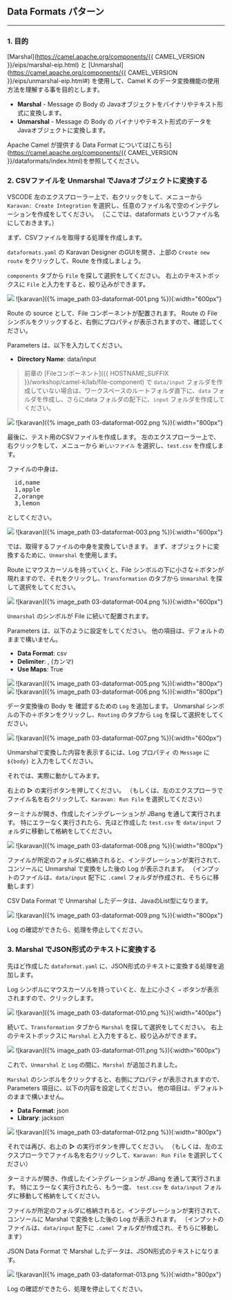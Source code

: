 ## Data Formats パターン
---

### 1. 目的

[Marshal](https://camel.apache.org/components/{{ CAMEL_VERSION }}/eips/marshal-eip.html) と [Unmarshal](https://camel.apache.org/components/{{ CAMEL_VERSION }}/eips/unmarshal-eip.html#) を使用して、Camel K のデータ変換機能の使用方法を理解する事を目的とします。

* **Marshal** - Message の Body の Javaオブジェクトをバイナリやテキスト形式に変換します。
* **Unmarshal** - Message の Body の バイナリやテキスト形式のデータをJavaオブジェクトに変換します。

Apache Camel が提供する Data Format については[こちら](https://camel.apache.org/components/{{ CAMEL_VERSION }}/dataformats/index.html)を参照してください。

### 2. CSVファイルを Unmarshal でJavaオブジェクトに変換する

VSCODE 左のエクスプローラー上で、右クリックをして、メニューから `Karavan: Create Integration` を選択し、任意のファイル名で空のインテグレーションを作成をしてください。
（ここでは、dataformats というファイル名にしておきます。）

まず、CSVファイルを取得する処理を作成します。

`dataformats.yaml` の Karavan Designer のGUIを開き、上部の `Create new route` をクリックして、Route を作成しましょう。

`components` タブから `File` を探して選択をしてください。
右上のテキストボックスに `File` と入力をすると、絞り込みができます。

![](images/03-dataformat-001.png)
![karavan]({% image_path 03-dataformat-001.png %}){:width="600px"}

Route の source として、File コンポーネントが配置されます。
Route の File シンボルをクリックすると、右側にプロパティが表示されますので、確認してください。

Parameters は、以下を入力してください。

* **Directory Name**: data/input

> 前章の [Fileコンポーネント]({{ HOSTNAME_SUFFIX }}/workshop/camel-k/lab/file-component) で `data/input` フォルダを作成していない場合は、ワークスペースのルートフォルダ直下に、`data` フォルダを作成し、さらにdata フォルダの配下に、`input` フォルダを作成してください。

![](images/03-dataformat-002.png)
![karavan]({% image_path 03-dataformat-002.png %}){:width="800px"}

最後に、テスト用のCSVファイルを作成します。
左のエクスプローラー上で、右クリックをして、メニューから `新しいファイル` を選択し、`test.csv` を作成します。

ファイルの中身は、

<pre>
  id,name
  1,apple
  2,orange
  3,lemon
</pre>

としてください。

![](images/03-dataformat-003.png)
![karavan]({% image_path 03-dataformat-003.png %}){:width="600px"}

では、取得するファイルの中身を変換していきます。
まず、オブジェクトに変換するために、`Unmarshal` を使用します。

Route にマウスカーソルを持っていくと、File シンボルの下に小さな＋ボタンが現れますので、それをクリックし、`Transformation` のタブから `Unmarshal` を探して選択をしてください。

![](images/03-dataformat-004.png)
![karavan]({% image_path 03-dataformat-004.png %}){:width="600px"}

`Unmarshal` のシンボルが File に続いて配置されます。

Parameters は、以下のように設定をしてください。
他の項目は、デフォルトのままで構いません。

* **Data Format**: csv
* **Delimiter**: , (カンマ)
* **Use Maps**: True

![](images/03-dataformat-005.png)
![karavan]({% image_path 03-dataformat-005.png %}){:width="800px"}
![](images/03-dataformat-006.png)
![karavan]({% image_path 03-dataformat-006.png %}){:width="800px"}

データ変換後の Body を 確認するための `Log` を追加します。
Unmarshal シンボルの下の＋ボタンをクリックし、`Routing` のタブから `Log` を探して選択をしてください。

![](images/03-dataformat-007.png)
![karavan]({% image_path 03-dataformat-007.png %}){:width="600px"}

Unmarshalで変換した内容を表示するには、Log プロパティ の `Message` に `${body}` と入力をしてください。

それでは、実際に動かしてみます。

右上の **▷** の実行ボタンを押してください。
（もしくは、左のエクスプローラでファイル名を右クリックして、`Karavan: Run File` を選択してください）

ターミナルが開き、作成したインテグレーションが JBang を通して実行されます。
特にエラーなく実行されたら、先ほど作成した `test.csv` を `data/input` フォルダに移動して格納をしてください。

![](images/03-dataformat-008.png)
![karavan]({% image_path 03-dataformat-008.png %}){:width="800px"}

ファイルが所定のフォルダに格納されると、インテグレーションが実行されて、コンソールに Unmarshal で変換をした後の Log が表示されます。
（インプットのファイルは、`data/input` 配下に `.camel` フォルダが作成され、そちらに移動します）

CSV Data Format で Unmarshal したデータは、JavaのList型になります。

![](images/03-dataformat-009.png)
![karavan]({% image_path 03-dataformat-009.png %}){:width="800px"}

Log の確認ができたら、処理を停止してください。

### 3. Marshal でJSON形式のテキストに変換する

先ほど作成した `dataformat.yaml` に、JSON形式のテキストに変換する処理を追加します。

Log シンボルにマウスカーソルを持っていくと、左上に小さく `→` ボタンが表示されますので、クリックします。

![](images/03-dataformat-010.png)
![karavan]({% image_path 03-dataformat-010.png %}){:width="400px"}

続いて、`Transformation` タブから `Marshal` を探して選択をしてください。
右上のテキストボックスに `Marshal` と入力をすると、絞り込みができます。

![](images/03-dataformat-011.png)
![karavan]({% image_path 03-dataformat-011.png %}){:width="600px"}

これで、`Unmarshal` と `Log` の間に、`Marshal` が追加されました。

`Marshal` のシンボルをクリックすると、右側にプロパティが表示されますので、
Parameters 項目に、以下の内容を設定してください。
他の項目は、デフォルトのままで構いません。

* **Data Format**: json
* **Library**: jackson

![](images/03-dataformat-012.png)
![karavan]({% image_path 03-dataformat-012.png %}){:width="800px"}

それでは再び、右上の **▷** の実行ボタンを押してください。
（もしくは、左のエクスプローラでファイル名を右クリックして、`Karavan: Run File` を選択してください）

ターミナルが開き、作成したインテグレーションが JBang を通して実行されます。
特にエラーなく実行されたら、もう一度、 `test.csv` を `data/input` フォルダに移動して格納をしてください。

ファイルが所定のフォルダに格納されると、インテグレーションが実行されて、コンソールに Marshal で変換をした後の Log が表示されます。
（インプットのファイルは、`data/input` 配下に `.camel` フォルダが作成され、そちらに移動します）

JSON Data Format で Marshal したデータは、JSON形式のテキストになります。

![](images/03-dataformat-013.png)
![karavan]({% image_path 03-dataformat-013.png %}){:width="800px"}

Log の確認ができたら、処理を停止してください。
